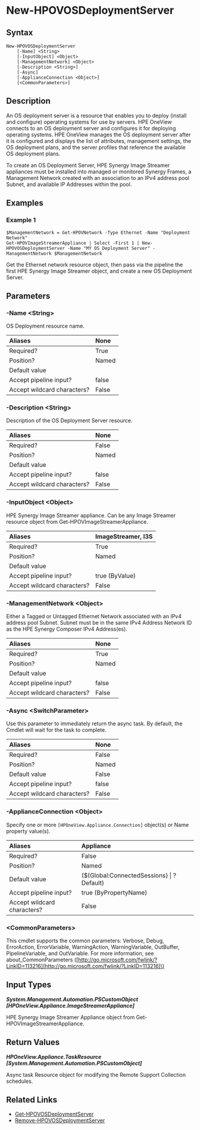 ﻿---
description: Create a new HPE Synergy OS Deployment Server.
---

# New-HPOVOSDeploymentServer

## Syntax

```text
New-HPOVOSDeploymentServer
    [-Name] <String>
    [-InputObject] <Object>
    [-ManagementNetwork] <Object>
    [-Description <String>]
    [-Async]
    [-ApplianceConnection <Object>]
    [<CommonParameters>]
```

## Description

An OS deployment server is a resource that enables you to deploy (install and configure) operating systems for use by servers. HPE OneView connects to an OS deployment server and configures it for deploying operating systems.
HPE OneView manages the OS deployment server after it is configured and displays the list of attributes, management settings, the OS deployment plans, and the server profiles that reference the available OS deployment plans.

To create an OS Deployment Server, HPE Synergy Image Streamer appliances must be installed into managed or monitored Synergy Frames, a Management Network created with an association to an IPv4 address pool Subnet, and available IP Addresses within the pool. 

## Examples

###  Example 1 

```text
$ManagementNetwork = Get-HPOVNetwork -Type Ethernet -Name "Deployment Network"
Get-HPOVImageStreamerAppliance | Select -First 1 | New-HPOVOSDeploymentServer -Name "MY OS Deployment Server" -ManagementNetwork $ManagementNetwork
```

Get the Ethernet network resource object, then pass via the pipeline the first HPE Synergy Image Streamer object, and create a new OS Deployment Server.

## Parameters

### -Name &lt;String&gt;

OS Deployment resource name.

| Aliases | None |
| :--- | :--- |
| Required? | True |
| Position? | Named |
| Default value |  |
| Accept pipeline input? | false |
| Accept wildcard characters? | False |

### -Description &lt;String&gt;

Description of the OS Deployment Server resource.

| Aliases | None |
| :--- | :--- |
| Required? | False |
| Position? | Named |
| Default value |  |
| Accept pipeline input? | false |
| Accept wildcard characters? | False |

### -InputObject &lt;Object&gt;

HPE Synergy Image Streamer appliance.  Can be any Image Streamer resource object from Get-HPOVImageStreamerAppliance.

| Aliases | ImageStreamer, I3S |
| :--- | :--- |
| Required? | True |
| Position? | Named |
| Default value |  |
| Accept pipeline input? | true (ByValue) |
| Accept wildcard characters? | False |

### -ManagementNetwork &lt;Object&gt;

Either a Tagged or Untagged Ethernet Network associated with an IPv4 address pool Subnet.  Subnet must be in the same IPv4 Address Network ID as the HPE Synergy Composer IPv4 Address(es).

| Aliases | None |
| :--- | :--- |
| Required? | True |
| Position? | Named |
| Default value |  |
| Accept pipeline input? | false |
| Accept wildcard characters? | False |

### -Async &lt;SwitchParameter&gt;

Use this parameter to immediately return the async task.  By default, the Cmdlet will wait for the task to complete.

| Aliases | None |
| :--- | :--- |
| Required? | False |
| Position? | Named |
| Default value | False |
| Accept pipeline input? | false |
| Accept wildcard characters? | False |

### -ApplianceConnection &lt;Object&gt;

Specify one or more `[HPOneView.Appliance.Connection]` object(s) or Name property value(s).

| Aliases | Appliance |
| :--- | :--- |
| Required? | False |
| Position? | Named |
| Default value | (${Global:ConnectedSessions} &vert; ? Default) |
| Accept pipeline input? | true (ByPropertyName) |
| Accept wildcard characters? | False |

### &lt;CommonParameters&gt;

This cmdlet supports the common parameters: Verbose, Debug, ErrorAction, ErrorVariable, WarningAction, WarningVariable, OutBuffer, PipelineVariable, and OutVariable. For more information, see about\_CommonParameters \([http://go.microsoft.com/fwlink/?LinkID=113216](http://go.microsoft.com/fwlink/?LinkID=113216)\)

## Input Types

_**System.Management.Automation.PSCustomObject [HPOneView.Appliance.ImageStreamerAppliance]**_

HPE Synergy Image Streamer Appliance object from Get-HPOVImageStreamerAppliance.

## Return Values

_**HPOneView.Appliance.TaskResource [System.Management.Automation.PSCustomObject]**_

Async task Resource object for modifying the Remote Support Collection schedules.

## Related Links

* [Get-HPOVOSDeploymentServer](get-hpovosdeploymentserver.md)
* [Remove-HPOVOSDeploymentServer](remove-hpovosdeploymentserver.md)
